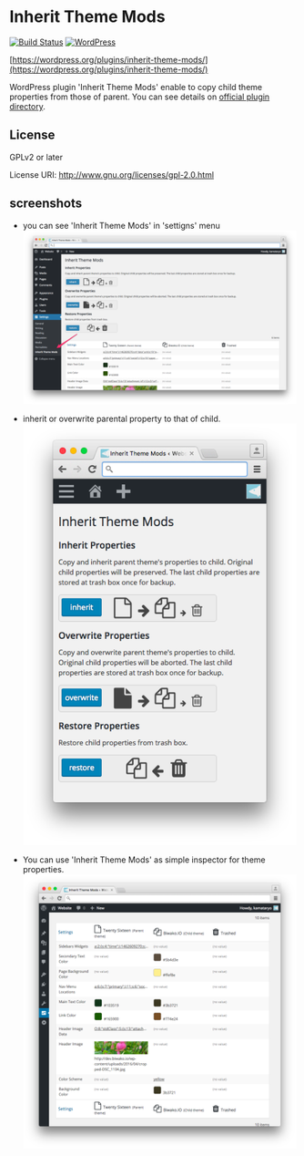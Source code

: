 # Inherit Theme Mods

[![Build Status](https://travis-ci.org/kamataryo/inherit-theme-mods.svg?branch=master)](https://travis-ci.org/kamataryo/inherit-theme-mods)
[![WordPress](https://img.shields.io/wordpress/v/inherit-theme-mods.svg?maxAge=2592000?style=plastic)](https://wordpress.org/plugins/inherit-theme-mods/)

[https://wordpress.org/plugins/inherit-theme-mods/](https://wordpress.org/plugins/inherit-theme-mods/)

WordPress plugin 'Inherit Theme Mods' enable to copy child theme properties from those of parent. You can see details on [official plugin directory](https://wordpress.org/plugins/inherit-theme-mods/).

## License
GPLv2 or later

License URI: http://www.gnu.org/licenses/gpl-2.0.html

## screenshots

- you can see 'Inherit Theme Mods' in 'settigns' menu
![menu position](screenshot-1.png)

- inherit or overwrite parental property to that of child.
![menu position](screenshot-2.png)

- You can use 'Inherit Theme Mods' as simple inspector for theme properties.
![menu position](screenshot-3.png)
